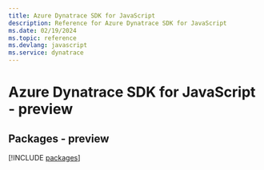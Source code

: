 ```yaml
---
title: Azure Dynatrace SDK for JavaScript
description: Reference for Azure Dynatrace SDK for JavaScript
ms.date: 02/19/2024
ms.topic: reference
ms.devlang: javascript
ms.service: dynatrace
---
```

# Azure Dynatrace SDK for JavaScript - preview
## Packages - preview
[!INCLUDE [packages](dynatrace-index.md)]